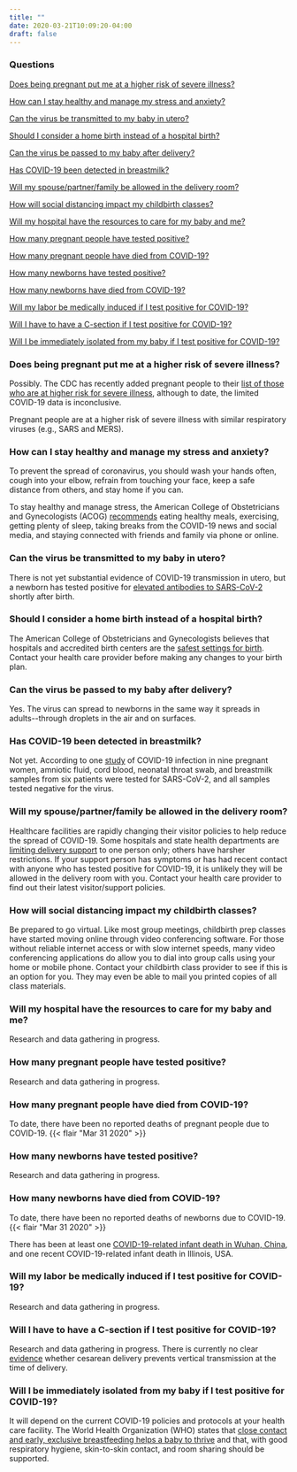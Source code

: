 ```yaml
---
title: ""
date: 2020-03-21T10:09:20-04:00
draft: false
---
```


### Questions

[Does being pregnant put me at a higher risk of severe illness?](/#does-being-pregnant-put-me-at-a-higher-risk-of-severe-illness)

[How can I stay healthy and manage my stress and anxiety?](/#how-can-i-stay-healthy-and-manage-my-stress-and-anxiety)

[Can the virus be transmitted to my baby in utero?](/#can-the-virus-be-transmitted-to-my-baby-in-utero)

[Should I consider a home birth instead of a hospital birth?](/#should-i-consider-a-home-birth-instead-of-a-hospital-birth)

[Can the virus be passed to my baby after delivery?](/#can-the-virus-be-passed-to-my-baby-after-delivery)

[Has COVID-19 been detected in breastmilk?](/#has-covid-19-been-detected-in-breastmilk)

[Will my spouse/partner/family be allowed in the delivery room?](/#will-my-spouse-partner-family-be-allowed-in-the-delivery-room)

[How will social distancing impact my childbirth classes?](/#how-will-social-distancing-impact-my-childbirth-classes)

[Will my hospital have the resources to care for my baby and me?](/#will-my-hospital-have-the-resources-to-care-for-my-baby-and-me)

[How many pregnant people have tested positive?](/#how-many-pregnant-people-have-tested-positive)

[How many pregnant people have died from COVID-19?](/#how-many-pregnant-people-have-died-from-covid-19)

[How many newborns have tested positive?](/#how-many-newborns-have-tested-positive)

[How many newborns have died from COVID-19?](/#how-many-newborns-have-died-from-covid-19)

[Will my labor be medically induced if I test positive for COVID-19?](/#will-my-labor-be-medically-induced-if-i-test-positive-for-covid-19)

[Will I have to have a C-section if I test positive for COVID-19?](/#will-i-have-to-have-a-c-section-if-i-test-positive-for-covid-19)

[Will I be immediately isolated from my baby if I test positive for COVID-19?](/#will-i-be-immediately-isolated-from-my-baby-if-i-test-positive-for-covid-19)

### Does being pregnant put me at a higher risk of severe illness?

Possibly. The CDC has recently added pregnant people to their [list of those who are at higher risk for severe illness](https://www.cdc.gov/coronavirus/2019-ncov/need-extra-precautions/people-at-higher-risk.html), although to date, the limited COVID-19 data is inconclusive.

Pregnant people are at a higher risk of severe illness with similar respiratory viruses (e.g., SARS and MERS).

### How can I stay healthy and manage my stress and anxiety?

To prevent the spread of coronavirus, you should wash your hands often, cough into your elbow, refrain from touching your face, keep a safe distance from others, and stay home if you can.

To stay healthy and manage stress, the American College of Obstetricians and Gynecologists (ACOG) [recommends](https://www.acog.org/patient-resources/faqs/pregnancy/coronavirus-pregnancy-and-breastfeeding#how%20can%20I%20stay%20physically%20healthy%20right%20now) eating healthy meals, exercising, getting plenty of sleep, taking breaks from the COVID-19 news and social media, and staying connected with friends and family via phone or online.

### Can the virus be transmitted to my baby in utero?

There is not yet substantial evidence of COVID-19 transmission in utero, but a newborn has tested positive for [elevated antibodies to SARS-CoV-2](https://jamanetwork.com/journals/jama/fullarticle/2763853) shortly after birth.

### Should I consider a home birth instead of a hospital birth?

The American College of Obstetricians and Gynecologists believes that hospitals and accredited birth centers are the [safest settings for birth](https://www.acog.org/clinical/clinical-guidance/committee-opinion/articles/2017/04/planned-home-birth). Contact your health care provider before making any changes to your birth plan.

### Can the virus be passed to my baby after delivery?

Yes. The virus can spread to newborns in the same way it spreads in adults--through droplets in the air and on surfaces.

### Has COVID-19 been detected in breastmilk?

Not yet. According to one [study](https://www.thelancet.com/journals/lancet/article/PIIS0140-6736(20)30360-3/fulltext) of COVID-19 infection in nine pregnant women, amniotic fluid, cord blood, neonatal throat swab, and breastmilk samples from six patients were tested for SARS-CoV-2, and all samples tested negative for the virus.

### Will my spouse/partner/family be allowed in the delivery room?

Healthcare facilities are rapidly changing their visitor policies to help reduce the spread of COVID-19. Some hospitals and state health departments are [limiting delivery support](https://coronavirus.health.ny.gov/system/files/documents/2020/03/doh_covid19_obpedsvisitation_032720.pdf) to one person only; others have harsher restrictions. If your support person has symptoms or has had recent contact with anyone who has tested positive for COVID-19, it is unlikely they will be allowed in the delivery room with you. Contact your health care provider to find out their latest visitor/support policies.

###  How will social distancing impact my childbirth classes?

Be prepared to go virtual. Like most group meetings, childbirth prep classes have started moving online through video conferencing software.  For those without reliable internet access or with slow internet speeds, many video conferencing applications do allow you to dial into group calls using your home or mobile phone.  Contact your childbirth class provider to see if this is an option for you.  They may even be able to mail you printed copies of all class materials.

### Will my hospital have the resources to care for my baby and me?

Research and data gathering in progress.

### How many pregnant people have tested positive?

Research and data gathering in progress.

### How many pregnant people have died from COVID-19?

To date, there have been no reported deaths of pregnant people due to COVID-19. {{< flair "Mar 31 2020" >}} 

### How many newborns have tested positive?

Research and data gathering in progress.

### How many newborns have died from COVID-19?

To date, there have been no reported deaths of newborns due to COVID-19. {{< flair "Mar 31 2020" >}}

There has been at least one [COVID-19-related infant death in Wuhan, China](https://www.nejm.org/doi/full/10.1056/NEJMc2005073), and one recent COVID-19-related infant death in Illinois, USA.

### Will my labor be medically induced if I test positive for COVID-19?

Research and data gathering in progress.

### Will I have to have a C-section if I test positive for COVID-19?

Research and data gathering in progress. There is currently no clear [evidence](https://www.ncbi.nlm.nih.gov/pubmed/32196655?mod=article_inline) whether cesarean delivery prevents vertical transmission at the time of delivery.

### Will I be immediately isolated from my baby if I test positive for COVID-19?

It will depend on the current COVID-19 policies and protocols at your health care facility.  The World Health Organization (WHO) states that [close contact and early, exclusive breastfeeding helps a baby to thrive](https://www.who.int/news-room/q-a-detail/q-a-on-covid-19-pregnancy-childbirth-and-breastfeeding) and that, with good respiratory hygiene, skin-to-skin contact, and room sharing should be supported.

<p class="m-5"></p>
